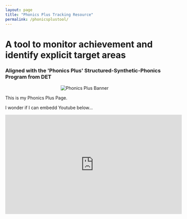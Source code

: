 ```yaml
---
layout: page
title: "Phonics Plus Tracking Resource"
permalink: /phonicsplustool/
---
```


# A tool to monitor achievement and identify explicit target areas
### Aligned with the 'Phonics Plus' Structured-Synthetic-Phonics Program from DET

<p align="center">
  <img src="{{ '/assets/img/phonicsplusbanner.png' | relative_url }}" alt="Phonics Plus Banner" />
</p>



This is my Phonics Plus Page. 

I wonder if I can embedd Youtube below...
<iframe width="560" height="315" src="https://www.youtube.com/embed/dQw4w9WgXcQ?si=DsIudnEbD4oYo2UO" title="YouTube video player" frameborder="0" allow="accelerometer; autoplay; clipboard-write; encrypted-media; gyroscope; picture-in-picture; web-share" referrerpolicy="strict-origin-when-cross-origin" allowfullscreen></iframe>